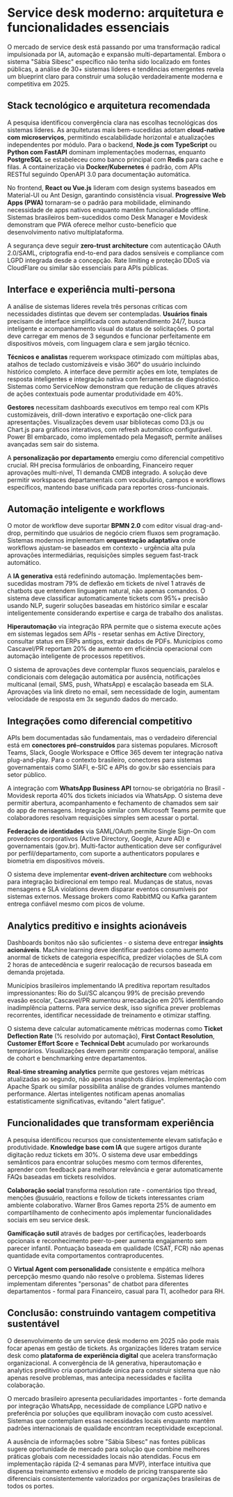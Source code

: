 # Service desk moderno: arquitetura e funcionalidades essenciais

O mercado de service desk está passando por uma transformação radical impulsionada por IA, automação e expansão multi-departamental. Embora o sistema "Sábia Sibesc" específico não tenha sido localizado em fontes públicas, a análise de 30+ sistemas líderes e tendências emergentes revela um blueprint claro para construir uma solução verdadeiramente moderna e competitiva em 2025.

## Stack tecnológico e arquitetura recomendada

A pesquisa identificou convergência clara nas escolhas tecnológicas dos sistemas líderes. As arquiteturas mais bem-sucedidas adotam **cloud-native com microserviços**, permitindo escalabilidade horizontal e atualizações independentes por módulo. Para o backend, **Node.js com TypeScript** ou **Python com FastAPI** dominam implementações modernas, enquanto **PostgreSQL** se estabeleceu como banco principal com **Redis** para cache e filas. A containerização via **Docker/Kubernetes** é padrão, com APIs RESTful seguindo OpenAPI 3.0 para documentação automática.

No frontend, **React ou Vue.js** lideram com design systems baseados em Material-UI ou Ant Design, garantindo consistência visual. **Progressive Web Apps (PWA)** tornaram-se o padrão para mobilidade, eliminando necessidade de apps nativos enquanto mantêm funcionalidade offline. Sistemas brasileiros bem-sucedidos como Desk Manager e Movidesk demonstram que PWA oferece melhor custo-benefício que desenvolvimento nativo multiplataforma.

A segurança deve seguir **zero-trust architecture** com autenticação OAuth 2.0/SAML, criptografia end-to-end para dados sensíveis e compliance com LGPD integrada desde a concepção. Rate limiting e proteção DDoS via CloudFlare ou similar são essenciais para APIs públicas.

## Interface e experiência multi-persona

A análise de sistemas líderes revela três personas críticas com necessidades distintas que devem ser contempladas. **Usuários finais** precisam de interface simplificada com autoatendimento 24/7, busca inteligente e acompanhamento visual do status de solicitações. O portal deve carregar em menos de 3 segundos e funcionar perfeitamente em dispositivos móveis, com linguagem clara e sem jargão técnico.

**Técnicos e analistas** requerem workspace otimizado com múltiplas abas, atalhos de teclado customizáveis e visão 360° do usuário incluindo histórico completo. A interface deve permitir ações em lote, templates de resposta inteligentes e integração nativa com ferramentas de diagnóstico. Sistemas como ServiceNow demonstram que redução de cliques através de ações contextuais pode aumentar produtividade em 40%.

**Gestores** necessitam dashboards executivos em tempo real com KPIs customizáveis, drill-down interativo e exportação one-click para apresentações. Visualizações devem usar bibliotecas como D3.js ou Chart.js para gráficos interativos, com refresh automático configurável. Power BI embarcado, como implementado pela Megasoft, permite análises avançadas sem sair do sistema.

A **personalização por departamento** emergiu como diferencial competitivo crucial. RH precisa formulários de onboarding, Financeiro requer aprovações multi-nível, TI demanda CMDB integrado. A solução deve permitir workspaces departamentais com vocabulário, campos e workflows específicos, mantendo base unificada para reportes cross-funcionais.

## Automação inteligente e workflows

O motor de workflow deve suportar **BPMN 2.0** com editor visual drag-and-drop, permitindo que usuários de negócio criem fluxos sem programação. Sistemas modernos implementam **orquestração adaptativa** onde workflows ajustam-se baseados em contexto - urgência alta pula aprovações intermediárias, requisições simples seguem fast-track automático. 

A **IA generativa** está redefinindo automação. Implementações bem-sucedidas mostram 79% de deflexão em tickets de nível 1 através de chatbots que entendem linguagem natural, não apenas comandos. O sistema deve classificar automaticamente tickets com 95%+ precisão usando NLP, sugerir soluções baseadas em histórico similar e escalar inteligentemente considerando expertise e carga de trabalho dos analistas.

**Hiperautomação** via integração RPA permite que o sistema execute ações em sistemas legados sem APIs - resetar senhas em Active Directory, consultar status em ERPs antigos, extrair dados de PDFs. Municípios como Cascavel/PR reportam 20% de aumento em eficiência operacional com automação inteligente de processos repetitivos.

O sistema de aprovações deve contemplar fluxos sequenciais, paralelos e condicionais com delegação automática por ausência, notificações multicanal (email, SMS, push, WhatsApp) e escalação baseada em SLA. Aprovações via link direto no email, sem necessidade de login, aumentam velocidade de resposta em 3x segundo dados do mercado.

## Integrações como diferencial competitivo

APIs bem documentadas são fundamentais, mas o verdadeiro diferencial está em **conectores pré-construídos** para sistemas populares. Microsoft Teams, Slack, Google Workspace e Office 365 devem ter integração nativa plug-and-play. Para o contexto brasileiro, conectores para sistemas governamentais como SIAFI, e-SIC e APIs do gov.br são essenciais para setor público.

A integração com **WhatsApp Business API** tornou-se obrigatória no Brasil - Movidesk reporta 40% dos tickets iniciados via WhatsApp. O sistema deve permitir abertura, acompanhamento e fechamento de chamados sem sair do app de mensagens. Integração similar com Microsoft Teams permite que colaboradores resolvam requisições simples sem acessar o portal.

**Federação de identidades** via SAML/OAuth permite Single Sign-On com provedores corporativos (Active Directory, Google, Azure AD) e governamentais (gov.br). Multi-factor authentication deve ser configurável por perfil/departamento, com suporte a authenticators populares e biometria em dispositivos móveis.

O sistema deve implementar **event-driven architecture** com webhooks para integração bidirecional em tempo real. Mudanças de status, novas mensagens e SLA violations devem disparar eventos consumíveis por sistemas externos. Message brokers como RabbitMQ ou Kafka garantem entrega confiável mesmo com picos de volume.

## Analytics preditivo e insights acionáveis

Dashboards bonitos não são suficientes - o sistema deve entregar **insights acionáveis**. Machine learning deve identificar padrões como aumento anormal de tickets de categoria específica, predizer violações de SLA com 2 horas de antecedência e sugerir realocação de recursos baseada em demanda projetada.

Municípios brasileiros implementando IA preditiva reportam resultados impressionantes: Rio do Sul/SC alcançou 99% de precisão prevendo evasão escolar, Cascavel/PR aumentou arrecadação em 20% identificando inadimplência patterns. Para service desk, isso significa prever problemas recorrentes, identificar necessidade de treinamento e otimizar staffing.

O sistema deve calcular automaticamente métricas modernas como **Ticket Deflection Rate** (% resolvido por automação), **First Contact Resolution**, **Customer Effort Score** e **Technical Debt** acumulado por workarounds temporários. Visualizações devem permitir comparação temporal, análise de cohort e benchmarking entre departamentos.

**Real-time streaming analytics** permite que gestores vejam métricas atualizadas ao segundo, não apenas snapshots diários. Implementação com Apache Spark ou similar possibilita análise de grandes volumes mantendo performance. Alertas inteligentes notificam apenas anomalias estatisticamente significativas, evitando "alert fatigue".

## Funcionalidades que transformam experiência

A pesquisa identificou recursos que consistentemente elevam satisfação e produtividade. **Knowledge base com IA** que sugere artigos durante digitação reduz tickets em 30%. O sistema deve usar embeddings semânticos para encontrar soluções mesmo com termos diferentes, aprender com feedback para melhorar relevância e gerar automaticamente FAQs baseadas em tickets resolvidos.

**Colaboração social** transforma resolution rate - comentários tipo thread, menções @usuário, reactions e follow de tickets interessantes criam ambiente colaborativo. Warner Bros Games reporta 25% de aumento em compartilhamento de conhecimento após implementar funcionalidades sociais em seu service desk.

**Gamificação sutil** através de badges por certificações, leaderboards opcionais e reconhecimento peer-to-peer aumenta engajamento sem parecer infantil. Pontuação baseada em qualidade (CSAT, FCR) não apenas quantidade evita comportamentos contraproducentes.

O **Virtual Agent com personalidade** consistente e empática melhora percepção mesmo quando não resolve o problema. Sistemas líderes implementam diferentes "personas" de chatbot para diferentes departamentos - formal para Financeiro, casual para TI, acolhedor para RH.

## Conclusão: construindo vantagem competitiva sustentável

O desenvolvimento de um service desk moderno em 2025 não pode mais focar apenas em gestão de tickets. As organizações líderes tratam service desk como **plataforma de experiência digital** que acelera transformação organizacional. A convergência de IA generativa, hiperautomação e analytics preditivo cria oportunidade única para construir sistema que não apenas resolve problemas, mas antecipa necessidades e facilita colaboração.

O mercado brasileiro apresenta peculiaridades importantes - forte demanda por integração WhatsApp, necessidade de compliance LGPD nativo e preferência por soluções que equilibram inovação com custo acessível. Sistemas que contemplam essas necessidades locais enquanto mantêm padrões internacionais de qualidade encontram receptividade excepcional.

A ausência de informações sobre "Sábia Sibesc" nas fontes públicas sugere oportunidade de mercado para solução que combine melhores práticas globais com necessidades locais não atendidas. Focus em implementação rápida (2-4 semanas para MVP), interface intuitiva que dispensa treinamento extensivo e modelo de pricing transparente são diferenciais consistentemente valorizados por organizações brasileiras de todos os portes.